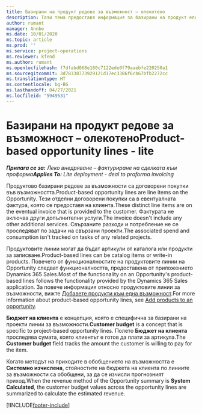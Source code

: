 ```yaml
---
title: Базирани на продукт редове за възможност – олекотено
description: Тази тема предоставя информация за базирани на продукт елементи от ред на възможност в Project Operations.
author: rumant
manager: Annbe
ms.date: 10/01/2020
ms.topic: article
ms.prod: ''
ms.service: project-operations
ms.reviewer: kfend
ms.author: rumant
ms.openlocfilehash: f7dfabd068e180c7122ede0f79aaebfe220250a1
ms.sourcegitcommit: 3d78338773929121d17ec3386f6cb67bfb2272cc
ms.translationtype: HT
ms.contentlocale: bg-BG
ms.lasthandoff: 04/27/2021
ms.locfileid: "5949531"
---
```

# <a name="product-based-opportunity-lines---lite"></a><span data-ttu-id="f33ee-103">Базирани на продукт редове за възможност – олекотено</span><span class="sxs-lookup"><span data-stu-id="f33ee-103">Product-based opportunity lines - lite</span></span>

<span data-ttu-id="f33ee-104">_**Прилага се за:** Леко внедряване – фактуриране на сделката към проформа_</span><span class="sxs-lookup"><span data-stu-id="f33ee-104">_**Applies To:** Lite deployment - deal to proforma invoicing_</span></span>

<span data-ttu-id="f33ee-105">Продуктово базирани редове за възможности са договорени покупки във възможността.</span><span class="sxs-lookup"><span data-stu-id="f33ee-105">Product-based opportunity lines are line items on the Opportunity.</span></span> <span data-ttu-id="f33ee-106">Тези отделни договорени покупки са в евентуалната фактура, която се предоставя на клиента.</span><span class="sxs-lookup"><span data-stu-id="f33ee-106">These distinct line items are on the eventual invoice that is provided to the customer.</span></span> <span data-ttu-id="f33ee-107">Фактурата не включва други допълнителни услуги.</span><span class="sxs-lookup"><span data-stu-id="f33ee-107">The invoice doesn't include any other additional services.</span></span> <span data-ttu-id="f33ee-108">Свързаните разходи и потребление не се проследяват по задачи на свързани проекти.</span><span class="sxs-lookup"><span data-stu-id="f33ee-108">The associated spend and consumption isn't tracked on tasks of any related projects.</span></span>

<span data-ttu-id="f33ee-109">Продуктовите линии могат да бъдат артикули от каталога или продукти за записване.</span><span class="sxs-lookup"><span data-stu-id="f33ee-109">Product-based lines can be catalog items or write-in products.</span></span> <span data-ttu-id="f33ee-110">Повечето от функционалностите на продуктовите линии на Opportunity следват функционалността, предоставена от приложението Dynamics 365 Sales.</span><span class="sxs-lookup"><span data-stu-id="f33ee-110">Most of the functionality on an Opportunity's product-based lines follows the functionality provided by the Dynamics 365 Sales application.</span></span> <span data-ttu-id="f33ee-111">За повече информация относно продуктовите линии за възможности, вижте [Добавете продукти към една възможност](/dynamics365/sales-enterprise/add-products-opportunity).</span><span class="sxs-lookup"><span data-stu-id="f33ee-111">For more information about product-based opportunity lines, see [Add products to an opportunity](/dynamics365/sales-enterprise/add-products-opportunity).</span></span>

<span data-ttu-id="f33ee-112">**Бюджет на клиента** е концепция, която е специфична за базирани на проекти линии за възможности.</span><span class="sxs-lookup"><span data-stu-id="f33ee-112">**Customer budget** is a concept that is specific to project-based opportunity lines.</span></span> <span data-ttu-id="f33ee-113">Полето **Бюджет на клиента** проследява сумата, която клиентът е готов да плати за артикула.</span><span class="sxs-lookup"><span data-stu-id="f33ee-113">The **Customer budget** field tracks the amount the customer is willing to pay for the item.</span></span>

<span data-ttu-id="f33ee-114">Когато методът на приходите в обобщението на възможността е **Системно изчислена**, стойностите на бюджета на клиента по линиите за възможности са обобщени, за да се изчисли прогнозният приход.</span><span class="sxs-lookup"><span data-stu-id="f33ee-114">When the revenue method of the Opportunity summary is **System Calculated**, the customer budget values across the opportunity lines are summarized to calculate the estimated revenue.</span></span> 



[!INCLUDE[footer-include](../../includes/footer-banner.md)]